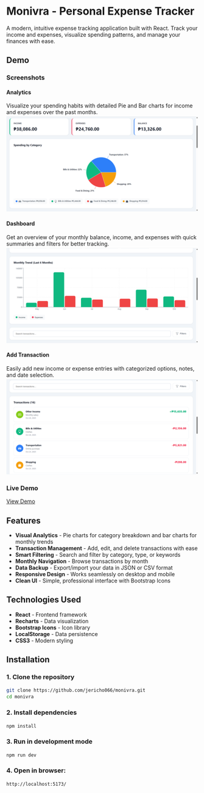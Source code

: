 # Monivra - Personal Expense Tracker

A modern, intuitive expense tracking application built with React. Track your income and expenses, visualize spending patterns, and manage your finances with ease.

## Demo

### Screenshots

#### Analytics
Visualize your spending habits with detailed Pie and Bar charts for income and expenses over the past months.
<img src="screenshots/analytics.png" width="800" >

#### Dashboard
Get an overview of your monthly balance, income, and expenses with quick summaries and filters for better tracking.
<img src="screenshots/dashboard.png" width="800" >

#### Add Transaction
Easily add new income or expense entries with categorized options, notes, and date selection.
<img src="screenshots/transaction.png" width="800" >


### Live Demo
[View Demo](https://jericho066.github.io/monivra/)


## Features

- **Visual Analytics** - Pie charts for category breakdown and bar charts for monthly trends
- **Transaction Management** - Add, edit, and delete transactions with ease
- **Smart Filtering** - Search and filter by category, type, or keywords
- **Monthly Navigation** - Browse transactions by month
- **Data Backup** - Export/import your data in JSON or CSV format
- **Responsive Design** - Works seamlessly on desktop and mobile
- **Clean UI** - Simple, professional interface with Bootstrap Icons

##  Technologies Used

- **React** - Frontend framework
- **Recharts** - Data visualization
- **Bootstrap Icons** - Icon library
- **LocalStorage** - Data persistence
- **CSS3** - Modern styling


## Installation

### 1. Clone the repository
```bash
git clone https://github.com/jericho066/monivra.git
cd monivra
```

### 2. Install dependencies
```bash
npm install
```

### 3. Run in development mode
```bash
npm run dev

```

### 4. Open in browser:
```bash
http://localhost:5173/
```





